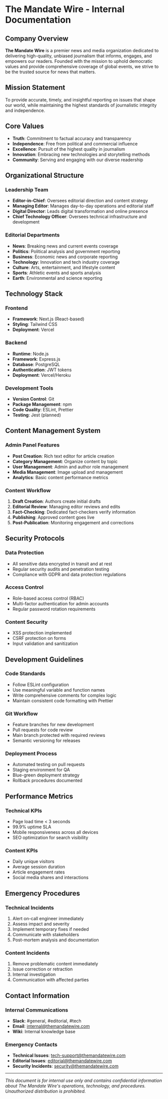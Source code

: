 # The Mandate Wire - Internal Documentation

## Company Overview

**The Mandate Wire** is a premier news and media organization dedicated to delivering high-quality, unbiased journalism that informs, engages, and empowers our readers. Founded with the mission to uphold democratic values and provide comprehensive coverage of global events, we strive to be the trusted source for news that matters.

## Mission Statement

To provide accurate, timely, and insightful reporting on issues that shape our world, while maintaining the highest standards of journalistic integrity and independence.

## Core Values

- **Truth**: Commitment to factual accuracy and transparency
- **Independence**: Free from political and commercial influence
- **Excellence**: Pursuit of the highest quality in journalism
- **Innovation**: Embracing new technologies and storytelling methods
- **Community**: Serving and engaging with our diverse readership

## Organizational Structure

### Leadership Team
- **Editor-in-Chief**: Oversees editorial direction and content strategy
- **Managing Editor**: Manages day-to-day operations and editorial staff
- **Digital Director**: Leads digital transformation and online presence
- **Chief Technology Officer**: Oversees technical infrastructure and development

### Editorial Departments
- **News**: Breaking news and current events coverage
- **Politics**: Political analysis and government reporting
- **Business**: Economic news and corporate reporting
- **Technology**: Innovation and tech industry coverage
- **Culture**: Arts, entertainment, and lifestyle content
- **Sports**: Athletic events and sports analysis
- **Earth**: Environmental and science reporting

## Technology Stack

### Frontend
- **Framework**: Next.js (React-based)
- **Styling**: Tailwind CSS
- **Deployment**: Vercel

### Backend
- **Runtime**: Node.js
- **Framework**: Express.js
- **Database**: PostgreSQL
- **Authentication**: JWT tokens
- **Deployment**: Vercel/Heroku

### Development Tools
- **Version Control**: Git
- **Package Management**: npm
- **Code Quality**: ESLint, Prettier
- **Testing**: Jest (planned)

## Content Management System

### Admin Panel Features
- **Post Creation**: Rich text editor for article creation
- **Category Management**: Organize content by topic
- **User Management**: Admin and author role management
- **Media Management**: Image upload and management
- **Analytics**: Basic content performance metrics

### Content Workflow
1. **Draft Creation**: Authors create initial drafts
2. **Editorial Review**: Managing editor reviews and edits
3. **Fact-Checking**: Dedicated fact-checkers verify information
4. **Publishing**: Approved content goes live
5. **Post-Publication**: Monitoring engagement and corrections

## Security Protocols

### Data Protection
- All sensitive data encrypted in transit and at rest
- Regular security audits and penetration testing
- Compliance with GDPR and data protection regulations

### Access Control
- Role-based access control (RBAC)
- Multi-factor authentication for admin accounts
- Regular password rotation requirements

### Content Security
- XSS protection implemented
- CSRF protection on forms
- Input validation and sanitization

## Development Guidelines

### Code Standards
- Follow ESLint configuration
- Use meaningful variable and function names
- Write comprehensive comments for complex logic
- Maintain consistent code formatting with Prettier

### Git Workflow
- Feature branches for new development
- Pull requests for code review
- Main branch protected with required reviews
- Semantic versioning for releases

### Deployment Process
- Automated testing on pull requests
- Staging environment for QA
- Blue-green deployment strategy
- Rollback procedures documented

## Performance Metrics

### Technical KPIs
- Page load time < 3 seconds
- 99.9% uptime SLA
- Mobile responsiveness across all devices
- SEO optimization for search visibility

### Content KPIs
- Daily unique visitors
- Average session duration
- Article engagement rates
- Social media shares and interactions

## Emergency Procedures

### Technical Incidents
1. Alert on-call engineer immediately
2. Assess impact and severity
3. Implement temporary fixes if needed
4. Communicate with stakeholders
5. Post-mortem analysis and documentation

### Content Incidents
1. Remove problematic content immediately
2. Issue correction or retraction
3. Internal investigation
4. Communication with affected parties

## Contact Information

### Internal Communications
- **Slack**: #general, #editorial, #tech
- **Email**: internal@themandatewire.com
- **Wiki**: Internal knowledge base

### Emergency Contacts
- **Technical Issues**: tech-support@themandatewire.com
- **Editorial Issues**: editorial@themandatewire.com
- **Security Incidents**: security@themandatewire.com

---

*This document is for internal use only and contains confidential information about The Mandate Wire's operations, technology, and procedures. Unauthorized distribution is prohibited.*